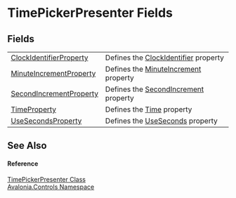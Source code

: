 # TimePickerPresenter Fields




## Fields
<table>
<tr>
<td><a href="F_Avalonia_Controls_TimePickerPresenter_ClockIdentifierProperty">ClockIdentifierProperty</a></td>
<td>Defines the <a href="P_Avalonia_Controls_TimePickerPresenter_ClockIdentifier">ClockIdentifier</a> property</td>
</tr>
<tr>
<td><a href="F_Avalonia_Controls_TimePickerPresenter_MinuteIncrementProperty">MinuteIncrementProperty</a></td>
<td>Defines the <a href="P_Avalonia_Controls_TimePickerPresenter_MinuteIncrement">MinuteIncrement</a> property</td>
</tr>
<tr>
<td><a href="F_Avalonia_Controls_TimePickerPresenter_SecondIncrementProperty">SecondIncrementProperty</a></td>
<td>Defines the <a href="P_Avalonia_Controls_TimePickerPresenter_SecondIncrement">SecondIncrement</a> property</td>
</tr>
<tr>
<td><a href="F_Avalonia_Controls_TimePickerPresenter_TimeProperty">TimeProperty</a></td>
<td>Defines the <a href="P_Avalonia_Controls_TimePickerPresenter_Time">Time</a> property</td>
</tr>
<tr>
<td><a href="F_Avalonia_Controls_TimePickerPresenter_UseSecondsProperty">UseSecondsProperty</a></td>
<td>Defines the <a href="P_Avalonia_Controls_TimePickerPresenter_UseSeconds">UseSeconds</a> property</td>
</tr>
</table>

## See Also


#### Reference
<a href="T_Avalonia_Controls_TimePickerPresenter">TimePickerPresenter Class</a>  
<a href="N_Avalonia_Controls">Avalonia.Controls Namespace</a>  
